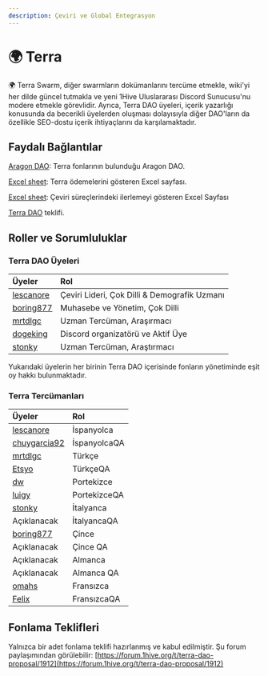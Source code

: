 ```yaml
---
description: Çeviri ve Global Entegrasyon
---
```


# 🌍 Terra

🌍 Terra Swarm, diğer swarmların dokümanlarını tercüme etmekle, wiki'yi her dilde güncel tutmakla ve yeni 1Hive Uluslararası Discord Sunucusu'nu modere etmekle görevlidir. Ayrıca, Terra DAO üyeleri, içerik yazarlığı konusunda da becerikli üyelerden oluşması dolayısıyla diğer DAO'ların da özellikle SEO-dostu içerik ihtiyaçlarını da karşılamaktadır.

## Faydalı Bağlantılar

[Aragon DAO](https://aragon.1hive.org/#/terradao/0x339fa43b3001f4e17a530a5abf5cc744b54ee79b/): Terra fonlarının bulunduğu Aragon DAO.

[Excel sheet](https://docs.google.com/spreadsheets/d/1LXZkwA3uxJoi5jw_O0pzMBlO1af91Sn2_ESl-9tv7nU/edit?usp=sharing): Terra ödemelerini gösteren Excel sayfası.

[Excel sheet](https://docs.google.com/spreadsheets/d/1GBnIRy5IBD99sLtW_dCaBJbjDbxDDqMDkbURy7fuCrM/edit?usp=sharing): Çeviri süreçlerindeki ilerlemeyi gösteren Excel Sayfası

[Terra DAO](https://docs.google.com/document/d/1SC1FOmX3PA3A-Z8D9OEAalXKBFQJeWYAJHrVo310TyU/edit#heading=h.3sdj4z5mrep9) teklifi.

## Roller ve Sorumluluklar

### Terra DAO Üyeleri

| Üyeler | Rol |
| :--- | :--- |
| [lescanore](https://forum.1hive.org/u/Escanor/summary) | Çeviri Lideri, Çok Dilli & Demografik Uzmanı |
| [boring877](https://forum.1hive.org/u/boring877/summary) | Muhasebe ve Yönetim, Çok Dilli |
| [mrtdlgc](https://forum.1hive.org/u/mrtdlgc/summary) | Uzman Tercüman, Araşırmacı |
| [dogeking](https://forum.1hive.org/u/dogeking/summary) | Discord organizatörü ve Aktif Üye |
| [stonky](https://forum.1hive.org/u/stonky/summary) | Uzman Tercüman, Araştırmacı |

Yukarıdaki üyelerin her birinin Terra DAO içerisinde fonların yönetiminde eşit oy hakkı bulunmaktadır.

### Terra Tercümanları

| Üyeler | Rol |
| :--- | :--- |
| [lescanore](https://forum.1hive.org/u/escanor/summary) | İspanyolca |
| [chuygarcia92](https://forum.1hive.org/u/chuygarcia92/summary) | İspanyolcaQA |
| [mrtdlgc](https://forum.1hive.org/u/mrtdlgc/summary) | Türkçe |
| [Etsyo](https://forum.1hive.org/u/etsyo/summary) | TürkçeQA |
| [dw](https://forum.1hive.org/u/farmerd/summary) | Portekizce |
| [luigy](https://forum.1hive.org/u/luigy/summary) | PortekizceQA |
| [stonky](https://forum.1hive.org/u/stonky/summary) | İtalyanca |
| Açıklanacak | İtalyancaQA |
| [boring877](https://forum.1hive.org/u/boring877/summary) | Çince |
| Açıklanacak | Çince QA |
| Açıklanacak | Almanca |
| Açıklanacak | Almanca QA |
| [omahs](https://forum.1hive.org/u/omahs/summary) | Fransızca |
| [Felix](https://forum.1hive.org/u/felix/summary) | FransızcaQA |

## Fonlama Teklifleri

Yalnızca bir adet fonlama teklifi hazırlanmış ve kabul edilmiştir. Şu forum paylaşımından görülebilir: [https://forum.1hive.org/t/terra-dao-proposal/1912](https://forum.1hive.org/t/terra-dao-proposal/1912)

